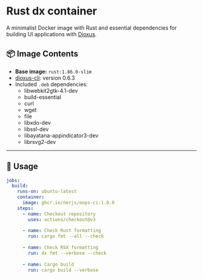 # Rust dx container

A minimalist Docker image with Rust and essential dependencies for building UI applications with [Dioxus](https://dioxuslabs.com/).


## 📦 Image Contents

- **Base image:** `rust:1.86.0-slim`
- [dioxus-cli](https://dioxuslabs.com/learn/0.6/CLI/): version 0.6.3
- Included `.deb` dependencies:
  - libwebkit2gtk-4.1-dev
  - build-essential 
  - curl 
  - wget 
  - file 
  - libxdo-dev 
  - libssl-dev 
  - libayatana-appindicator3-dev 
  - librsvg2-dev

---

## 🚀 Usage

```yaml
jobs:
  build:
    runs-on: ubuntu-latest
    container:
      image: ghcr.io/nerjs/oops-ci:1.0.0
    steps:
      - name: Checkout repository
        uses: actions/checkout@v3
        
      - name: Check Rust formatting
        run: cargo fmt --all --check
          
      - name: Check RSX formatting
        run: dx fmt --verbose --check
        
      - name: Cargo build
        run: cargo build --verbose
```


